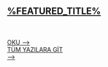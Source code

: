 <meta property="og:type" content="article" /> 
<meta property="og:url" content="https://xava.me" /> 
<meta property="og:title" content="Ceci n'est pas un blog" /> 
<meta property="og:image" content="https://xava.me/og.png" /> 
<meta property="og:description" content="Delirmeye ramak kalmışken" />
<meta name="description" content="Delirmeye ramak kalmışken">
<meta name="dependencies" content="styles.css, scripts.js" />
<div class="left">
    <a href="%FEATURED_LINK%" class="item">
        <h2 class="coolLoad now">
            <span class="waitLoad">%FEATURED_TITLE%</span>
        </h2>
        <br /><br />
        <span class="coolLoad dqs">
            <span class="waitLoad link">OKU --></span>
        </span>
    </a>
</div>
<div class="right slider" style="background:#fff;">
    <img class="sliderImage unload" alt="">
</div>
<footer class="fadeIn">
    <div class="limit">
        <a href="yazilar" class="left">
            <div class="fadeFromBottom">
                TÜM YAZILARA GİT
            </div>
            <span class="floatRight fadeFromBottom">--></span>
        </a>
        <div class="right">
            <div class="counter">
                <div class="line"></div>
                <div class="dots"></div>
            </div>
        </div>
    </div>
</footer>